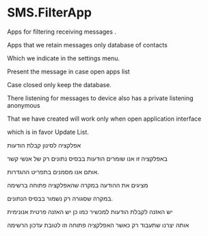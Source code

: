 SMS.FilterApp
=============

Apps for filtering receiving messages .

Apps that we retain messages only database of contacts 

Which we indicate in the settings menu. 

Present the message in case open apps list 

Case closed only keep the database. 

There listening for messages to device also has a private listening anonymous 

That we have created will work only when open application interface 

which is in favor Update List.

אפלקציה לסינון קבלת הודעות 

באפלקציה זו אנו שומרים הודעות בבסיס נתונים רק של אנשי קשר

אותם אנו מסמנים בתפריט ההגדרות.

מציגים את ההודעה במקרה שהאפלקציה פתוחה ברשימה

במקרה שסגורה רק נשמור בבסיס הנתונים.

יש האזנה לקבלת הודעות למכשיר כמו כן יש האזנה פרטית אנונימית

אותה יצרנו שתעבוד רק כאשר האפלקציה פתוחה וזו לטובת עדכון
הרשימה 
